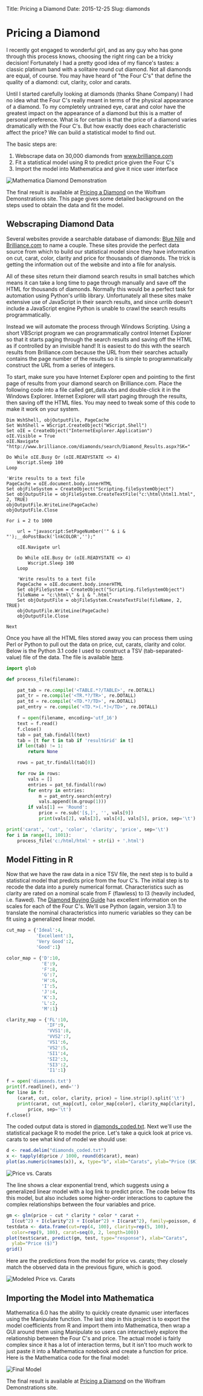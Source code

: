 Title: Pricing a Diamond
Date: 2015-12-25
Slug: diamonds

# Pricing a Diamond

I recently got engaged to wonderful girl, and as any guy who has gone
through this process knows, choosing the right ring can be a tricky
decision! Fortunately I had a pretty good idea of my fiance's tastes: a
classic platinum band with a solitaire round cut diamond. Not all
diamonds are equal, of course. You may have heard of "the Four C's" that
define the quality of a diamond: cut, clarity, color and carats.

Until I started carefully looking at diamonds (thanks Shane Company) I
had no idea what the Four C's really meant in terms of the physical
appearance of a diamond. To my completely untrained eye, carat and color
have the greatest impact on the appearance of a diamond but this is a
matter of personal preference. What is for certain is that the price of
a diamond varies dramatically with the Four C's. But how exactly does
each characteristic affect the price? We can build a statistical model
to find out.

The basic steps are:

1. Webscrape data on 30,000 diamonds from www.brilliance.com
2. Fit a statistical model using R to predict price given the Four C's
3. Import the model into Mathematica and give it nice user interface

![Mathematica Diamond Demonstration](/static/diamonds/pricingadiamond.jpg)

The final result is available at
[Pricing a Diamond](http://demonstrations.wolfram.com/PricingADiamond/) on
the Wolfram Demonstrations site. This page gives some detailed
background on the steps used to obtain the data and fit the model.

## Webscraping Diamond Data

Several websites provide a searchable database of diamonds:
[Blue Nile](http://www.bluenile.com/diamond-search) and
[Brilliance.com](http://www.brilliance.com/diamond-search) to name a couple.
These sites provide the perfect data source
from which to build our statistical model since they have information on cut,
carat, color, clarity and price for thousands of diamonds. The trick is getting
the information out of the website and into a file for analysis.

All of these sites return their diamond search results in small
batches which means it can take a long time to page through manually and
save off the HTML for thousands of diamonds. Normally this would be a
perfect task for automation using Python's urllib library. Unfortunately
all these sites make extensive use of JavaScript in their search
results, and since urrlib doesn't include a JavaScript engine Python is
unable to crawl the search results programmatically.

Instead we will automate the process through Windows Scripting. Using
a short VBScript program we can programmatically control Internet Explorer so
that it starts paging through the search results and saving off the HTML
as if controlled by an invisible hand! It is easiest to do this with the
search results from Brilliance.com because the URL from their searches
actually contains the page number of the results so it is simple to
programmatically construct the URL from a series of integers.

To start, make sure you have Internet Explorer open and pointing to
the first page of results from your diamond search on Brilliance.com.
Place the following code into a file called get_data.vbs and
double-click it in the Windows Explorer. Internet Explorer will start paging
through the results, then saving off the HTML files. You may need to
tweak some of this code to make it work on your system.

```text
Dim WshShell, objOutputFile, PageCache
Set WshShell = WScript.CreateObject("WScript.Shell")
Set oIE = CreateObject("InternetExplorer.Application")
oIE.Visible = True
oIE.Navigate "http://www.brilliance.com/diamonds/search/Diamond_Results.aspx?SK="

Do While oIE.Busy Or (oIE.READYSTATE <> 4)
    Wscript.Sleep 100
Loop

'Write results to a text file
PageCache = oIE.document.body.innerHTML
Set objFileSystem = CreateObject("Scripting.fileSystemObject")
Set objOutputFile = objFileSystem.CreateTextFile("c:\html\html1.html", 2, TRUE)
objOutputFile.WriteLine(PageCache)
objOutputFile.Close

For i = 2 to 1000

    url = "javascript:SetPageNumber('" & i & "');__doPostBack('lnkCOLOR','');"

    oIE.Navigate url

    Do While oIE.Busy Or (oIE.READYSTATE <> 4)
        Wscript.Sleep 100
    Loop

    'Write results to a text file
    PageCache = oIE.document.body.innerHTML
    Set objFileSystem = CreateObject("Scripting.fileSystemObject")
    fileName = "c:\html\" & i & ".html"
    Set objOutputFile = objFileSystem.CreateTextFile(fileName, 2, TRUE)
    objOutputFile.WriteLine(PageCache)
    objOutputFile.Close

Next
```

Once you have all the HTML files stored away you can process them using
Perl or Python to pull out the data on price, cut, carats, clarity and color.
Below is the Python 3.1 code I used to construct a TSV (tab-separated-value)
file of the data. The file is available [here](/static/diamonds/diamonds.txt).

```python
import glob

def process_file(filename):

    pat_tab = re.compile('<TABLE.*?/TABLE>', re.DOTALL)
    pat_tr = re.compile('<TR.*?/TR>', re.DOTALL)
    pat_td = re.compile('<TD.*?/TD>', re.DOTALL)
    pat_entry = re.compile('<TD.*>(.*)</TD>', re.DOTALL)

    f = open(filename, encoding='utf_16')
    text = f.read()
    f.close()
    tab = pat_tab.findall(text)
    tab = [t for t in tab if 'resultGrid' in t]
    if len(tab) != 1:
        return None

    rows = pat_tr.findall(tab[0])

    for row in rows:
        vals = []
        entries = pat_td.findall(row)
        for entry in entries:
            m = pat_entry.search(entry)
            vals.append((m.group(1)))
        if vals[1] == 'Round':
            price = re.sub('[$,]', '', vals[9])
            print(vals[2], vals[3], vals[4], vals[5], price, sep='\t')

print('carat', 'cut', 'color', 'clarity', 'price', sep='\t')
for i in range(1, 1001):
    process_file('c:/html/html' + str(i) + '.html')
```

## Model Fitting in R

Now that we have the raw data in a nice TSV file, the next step is to
build a statistical model that predicts price from the four C's.  The initial step
is to recode the data into a purely numerical format. Characteristics such as
clarity are rated on a nominal scale from F (flawless) to I3 (heavily
included, i.e. flawed). The
[Diamond Buying Guide](http://www.thediamondbuyingguide.com/fourcsofdiamonds.html)
has excellent information on the scales for each of the Four
C's. We'll use Python (again, version 3.1) to translate the nominal
characteristics into numeric variables so they can be fit using a generalized
linear model.

```python
cut_map = {'Ideal':4,
           'Excellent':3,
           'Very Good':2,
           'Good':1}

color_map = {'D':10,
             'E':9,
             'F':8,
             'G':7,
             'H':6,
             'I':5,
             'J':4,
             'K':3,
             'L':2,
             'M':1}

clarity_map = {'FL':10,
               'IF':9,
               'VVS1':8,
               'VVS2':7,
               'VS1':6,
               'VS2':5,
               'SI1':4,
               'SI2':3,
               'SI3':2,
               'I1':1}

f = open('diamonds.txt')
print(f.readline(), end='')
for line in f:
    (carat, cut, color, clarity, price) = line.strip().split('\t')
    print(carat, cut_map[cut], color_map[color], clarity_map[clarity],
        price, sep='\t')
f.close()
```

The coded output data is stored in [diamonds_coded.txt](/static/diamonds/diamonds_coded.txt).
Next we'll use the statistical package R to model the price.
Let's take a quick look at price vs. carats to see what kind of model we should
use:

```r
d <- read.delim("diamonds_coded.txt")
x <- tapply(d$price / 1000, round(d$carat), mean)
plot(as.numeric(names(x)), x, type="b", xlab="Carats", ylab="Price ($K)"
```

![Price vs. Carats](/static/diamonds/price_carats.png)

The line shows a clear exponential trend, which suggests using a generalized
linear model with a log link to predict price. The code below fits this
model, but also includes some higher-order interactions to capture the complex relationships between the four variables and price.

```r
gm <- glm(price ~ cut * clarity * color * carat +
  I(cut^2) + I(clarity^2) + I(color^2) + I(carat^2), family=poisson, d)
testdata <- data.frame(cut=rep(4, 100), clarity=rep(5, 100),
  color=rep(9, 100), carat=seq(0, 2, length=100))
plot(test$carat, predict(gm, test, type="response"), xlab="Carats",
  ylab="Price ($)")
grid()
```

Here are the predictions from the model for price vs. carats; they
closely match the observed data in the previous figure, which is good.

![Modeled Price vs. Carats](/static/diamonds/price_carats_model.png)

## Importing the Model into Mathematica

Mathematica 6.0 has the ability to quickly create dynamic
user interfaces using the Manipulate function. The last step in this
project is to export the model coefficients from R and import them
into Mathematica, then wrap a GUI around them using Manipulate so users can
interactively explore the relationship between the Four C's and price.
The actual model is fairly complex since it has a lot of interaction
terms, but it isn't too much work to just paste it into a Mathematica
notebook and create a function for price. Here is the Mathematica code for the
final model:

![Final Model](/static/diamonds/model.png)

The final result is available at
[Pricing a Diamond](http://demonstrations.wolfram.com/PricingADiamond/)
on the Wolfram Demonstrations site.
